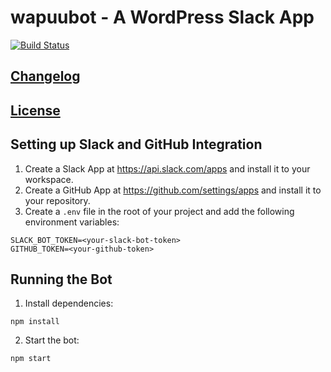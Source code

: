 # wapuubot - A WordPress Slack App

[![Build Status](https://api.travis-ci.org/wapuubot/wapuubot.svg?branch=master)](https://travis-ci.org/wapuubot/wapuubot)

## [Changelog](CHANGELOG.md)

## [License](LICENSE)

## Setting up Slack and GitHub Integration

1. Create a Slack App at https://api.slack.com/apps and install it to your workspace.
2. Create a GitHub App at https://github.com/settings/apps and install it to your repository.
3. Create a `.env` file in the root of your project and add the following environment variables:

```
SLACK_BOT_TOKEN=<your-slack-bot-token>
GITHUB_TOKEN=<your-github-token>
```

## Running the Bot

1. Install dependencies:

```
npm install
```

2. Start the bot:

```
npm start
```
